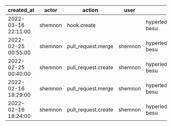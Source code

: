 |          created_at | actor   | action              | user    | repo                      |
| ------------------- | ------- | ------------------- | ------- | ------------------------- |
| 2022-03-16 22:11:00 | shemnon | hook.create         |         | hyperledger/homebrew-besu |
| 2022-02-25 00:55:00 | shemnon | pull_request.merge  | shemnon | hyperledger/homebrew-besu |
| 2022-02-25 00:40:00 | shemnon | pull_request.create | shemnon | hyperledger/homebrew-besu |
| 2022-02-16 18:29:00 | shemnon | pull_request.merge  | shemnon | hyperledger/homebrew-besu |
| 2022-02-16 18:24:00 | shemnon | pull_request.create | shemnon | hyperledger/homebrew-besu |
